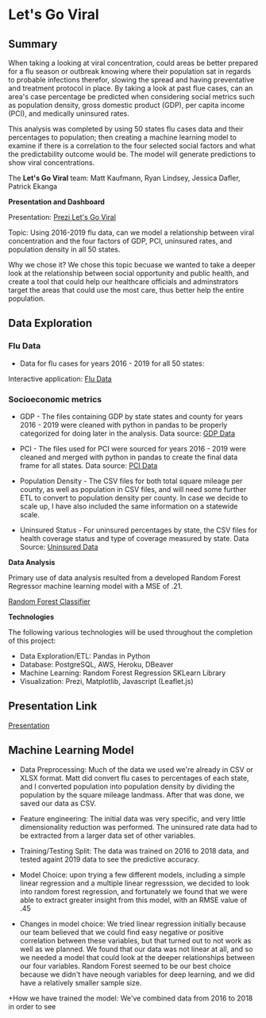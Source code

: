 
# Let's Go Viral 

## Summary

When taking a looking at viral concentration, could areas be better prepared for a flu season or outbreak knowing where their population sat in regards to probable infections therefor, slowing the spread and having preventative and treatment protocol in place. By taking a look at past flue cases, can an area's case percentage be predicted when considering social metrics such as population density, gross domestic product (GDP), per capita income (PCI), and medically uninsured rates.

This analysis was completed by using 50 states flu cases data and their percentages to population; then creating a machine learning model to examine if there is a correlation to the four selected social factors and what the predictability outcome would be. The model will generate predictions to show viral concentrations.

The **Let's Go Viral** team:
Matt Kaufmann, Ryan Lindsey, Jessica Dafler, Patrick Ekanga

**Presentation and Dashboard**

Presentation: [Prezi Let's Go Viral](https://lindsera1.github.io/GoingViral/Lets_Go_Viral_Site/)

Topic: Using 2016-2019 flu data, can we model a relationship between viral concentration and the four factors of GDP, PCI,
uninsured rates, and population density in all 50 states.

Why we chose it? We chose this topic becuase we wanted to take a deeper look at the relationship between social 
opportunity and public health, and create a tool that could help our healthcare officials and adminstrators target the 
areas that could use the most care, thus better help the entire population. 

## Data Exploration

### Flu Data

+ Data for flu cases for years 2016 - 2019 for all 50 states:

Interactive application: [Flu Data](https://gis.cdc.gov/grasp/fluview/fluportaldashboard.html)

### Socioeconomic metrics

+  GDP - The files containing GDP by state states and county for years 2016 - 2019 were cleaned with python in pandas to be properly categorized for doing later in the analysis. Data source: [GDP Data](https://apps.bea.gov/regional/downloadzip.cfm)

+ PCI -  The files used for PCI were sourced for years 2016 - 2019 were cleaned and merged with python in pandas to create the final data frame for all states.  Data source: [PCI Data](https://fred.stlouisfed.org/release?rid=110)

+ Population Density - The CSV files for both total square mileage per county, as well as population in CSV files, and will need some further ETL to convert to population density per county. In case we decide to scale up, I have also included the same information on a statewide scale.

+ Uninsured Status - For uninsured percentages by state, the CSV files for health coverage status and type of coverage measured by state. Data Source: [Uninsured Data](https://www.census.gov/library/publications/2020/demo/p60-271.html)

**Data Analysis**

Primary use of data analysis resulted from a developed Random Forest Regressor machine learning model with a MSE of .21.

[Random Forest Classifier](https://github.com/lindsera1/GoingViral/blob/main/RM_ML_Viz.ipynb)


**Technologies**

The following various technologies will be used throughout the completion of this project:

+ Data Exploration/ETL: Pandas in Python
+ Database: PostgreSQL, AWS, Heroku, DBeaver
+ Machine Learning: Random Forest Regression SKLearn Library
+ Visualization: Prezi, Matplotlib, Javascript (Leaflet.js)

## Presentation Link

[Presentation](https://lindsera1.github.io/GoingViral/Lets_Go_Viral_Site)

## Machine Learning Model

+ Data Preprocessing: Much of the data we used we're already in CSV or XLSX format. Matt did convert flu cases to percentages 
of each state, and I converted population into population density by dividing the population by the square mileage landmass.
After that was done, we saved our data as CSV.

+ Feature engineering: The initial data was very specific, and very little dimensionality reduction was performed. The 
uninsured rate data had to be extracted from a larger data set of other variables.

+ Training/Testing Split: The data was trained on 2016 to 2018 data, and tested againt 2019 data to see the predictive 
accuracy.

+ Model Choice: upon trying a few different models, including a simple linear regression and a multiple linear regresssion, 
we decided to look into random forest regression, and fortunately we found that we were able to extract greater insight
from this model, with an RMSE value of .45

+ Changes in model choice: We tried linear regression initially because our team believed that we could find easy negative 
or positive correlation between these variables, but that turned out to not work as well as we planned. We found that our 
data was not linear at all, and so we needed a model that could look at the deeper relationships between our four variables.
Random Forest seemed to be our best choice because we didn't have neough variables for deep learning, and we did have a 
relatively smaller sample size.

+How we have trained the model: We've combined data from 2016 to 2018 in order to see






